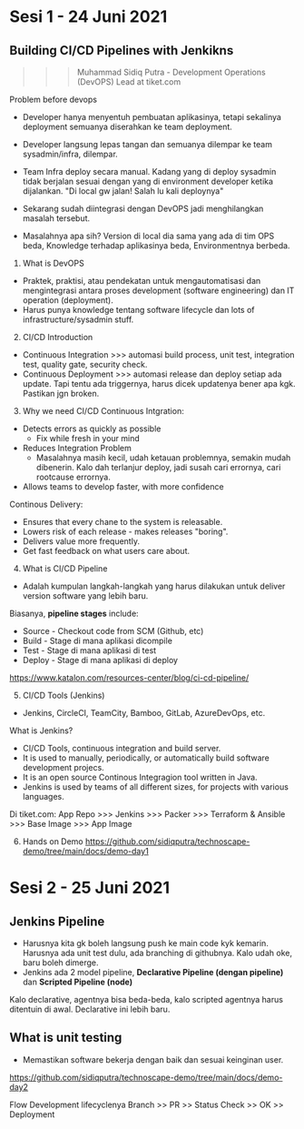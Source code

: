 # Sesi 1 - 24 Juni 2021

## Building CI/CD Pipelines with Jenkikns
>>> Muhammad Sidiq Putra - Development Operations (DevOPS) Lead at tiket.com

Problem before devops
- Developer hanya menyentuh pembuatan aplikasinya, tetapi sekalinya deployment semuanya diserahkan ke team deployment.
- Developer langsung lepas tangan dan semuanya dilempar ke team sysadmin/infra, dilempar.
- Team Infra deploy secara manual. Kadang yang di deploy sysadmin tidak berjalan sesuai dengan yang di environment developer ketika dijalankan.
"Di local gw jalan! Salah lu kali deploynya"

- Sekarang sudah diintegrasi dengan DevOPS jadi menghilangkan masalah tersebut.
- Masalahnya apa sih? Version di local dia sama yang ada di tim OPS beda, Knowledge terhadap aplikasinya beda, Environmentnya berbeda.

1. What is DevOPS
- Praktek, praktisi, atau pendekatan untuk mengautomatisasi dan mengintegrasi antara proses development (software engineering) dan IT operation (deployment).
- Harus punya knowledge tentang software lifecycle dan lots of infrastructure/sysadmin stuff.

2. CI/CD Introduction
- Continuous Integration >>> automasi build process, unit test, integration test, quality gate, security check.
- Continuous Deployment >>> automasi release dan deploy setiap ada update. Tapi tentu ada triggernya, harus dicek updatenya bener apa kgk. Pastikan jgn broken.

3. Why we need CI/CD
Continuous Intgration:
- Detects errors as quickly as possible 
    - Fix while fresh in your mind
- Reduces Integration Problem
    - Masalahnya masih kecil, udah ketauan problemnya, semakin mudah dibenerin. Kalo dah terlanjur deploy, jadi susah cari errornya, cari rootcause errornya.
- Allows teams to develop faster, with more confidence

Continous Delivery:
- Ensures that every chane to the system is releasable.
- Lowers risk of each release - makes releases "boring".
- Delivers value more frequently.
- Get fast feedback on what users care about.

4. What is CI/CD Pipeline
- Adalah kumpulan langkah-langkah yang harus dilakukan untuk deliver version software yang lebih baru.

Biasanya, **pipeline stages** include:
- Source - Checkout code from SCM (Github, etc)
- Build - Stage di mana aplikasi dicompile
- Test - Stage di mana aplikasi di test
- Deploy - Stage di mana aplikasi di deploy

https://www.katalon.com/resources-center/blog/ci-cd-pipeline/

5. CI/CD Tools (Jenkins)
- Jenkins, CircleCI, TeamCity, Bamboo, GitLab, AzureDevOps, etc.

What is Jenkins?
- CI/CD Tools, continuous integration and build server.
- It is used to manually, periodically, or automatically build software development projecs.
- It is an open source Continous Integragion tool written in Java.
- Jenkins is used by teams of all different sizes, for projects with various languages.


Di tiket.com:
App Repo >>> Jenkins >>> Packer >>> Terraform & Ansible >>> Base Image >>> App Image 

6. Hands on Demo
https://github.com/sidiqputra/technoscape-demo/tree/main/docs/demo-day1


# Sesi 2 - 25 Juni 2021

## Jenkins Pipeline
- Harusnya kita gk boleh langsung push ke main code kyk kemarin. Harusnya ada unit test dulu, ada branching di githubnya. Kalo udah oke, baru boleh dimerge.
- Jenkins ada 2 model pipeline, **Declarative Pipeline (dengan pipeline)** dan **Scripted Pipeline (node)**

Kalo declarative, agentnya bisa beda-beda, kalo scripted agentnya harus ditentuin di awal.
Declarative ini lebih baru.


## What is unit testing
- Memastikan software bekerja dengan baik dan sesuai keinginan user.

https://github.com/sidiqputra/technoscape-demo/tree/main/docs/demo-day2



Flow Development lifecyclenya
Branch >> PR >> Status Check >> OK >> Deployment








































